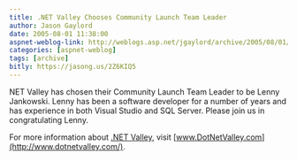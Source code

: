 ```yaml
---
title: .NET Valley Chooses Community Launch Team Leader
author: Jason Gaylord
date: 2005-08-01 11:38:00
aspnet-weblog-link: http://weblogs.asp.net/jgaylord/archive/2005/08/01/421222.aspx
categories: [aspnet-weblog]
tags: [archive]
bitly: https://jasong.us/2Z6KIQ5
---
```


NET Valley has chosen their Community Launch Team Leader to be Lenny Jankowski. Lenny has been a software developer for a number of years and has experience in both Visual Studio and SQL Server. Please join us in congratulating Lenny.  
  
For more information about [.NET Valley](http://www.dotnetvalley.com/ ".NET Valley"), visit [www.DotNetValley.com](http://www.dotnetvalley.com/).